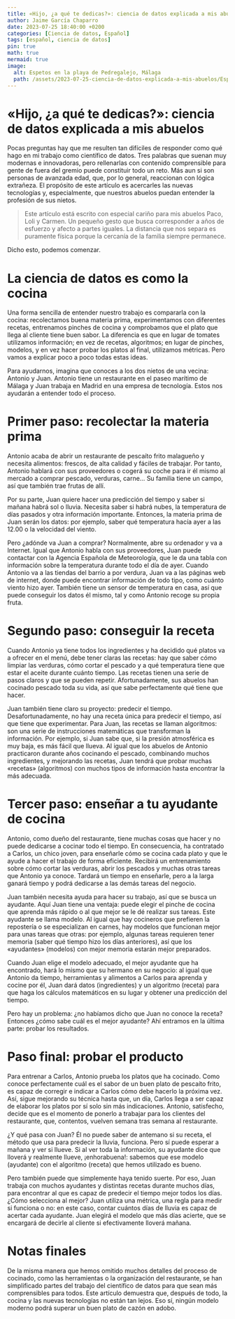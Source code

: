 ```yaml
---
title: «Hijo, ¿a qué te dedicas?»꞉ ciencia de datos explicada a mis abuelos
author: Jaime García Chaparro
date: 2023-07-25 18:40:00 +0200
categories: [Ciencia de datos, Español]
tags: [español, ciencia de datos]
pin: true
math: true
mermaid: true
image:
  alt: Espetos en la playa de Pedregalejo, Málaga
  path: /assets/2023-07-25-ciencia-de-datos-explicada-a-mis-abuelos/Espetos.png
---
```



# «Hijo, ¿a qué te dedicas?»: ciencia de datos explicada a mis abuelos

Pocas preguntas hay que me resulten tan difíciles de responder como qué hago en mi trabajo como científico de datos. Tres palabras que suenan muy modernas e innovadoras, pero rellenarlas con contenido comprensible para gente de fuera del gremio puede constituir todo un reto. Más aun si son personas de avanzada edad, que, por lo general, reaccionan con lógica extrañeza. El propósito de este artículo es acercarles las nuevas tecnologías y, especialmente, que nuestros abuelos puedan entender la profesión de sus nietos.

> Este artículo está escrito con especial cariño para mis abuelos Paco, Loli y Carmen. Un pequeño gesto que busca corresponder a años de esfuerzo y afecto a partes iguales. La distancia que nos separa es puramente física porque la cercanía de la familia siempre permanece.

Dicho esto, podemos comenzar. 

# La ciencia de datos es como la cocina

Una forma sencilla de entender nuestro trabajo es compararla con la cocina: recolectamos buena materia prima, experimentamos con diferentes recetas, entrenamos pinches de cocina y comprobamos que el plato que llega al cliente tiene buen sabor. La diferencia es que en lugar de tomates utilizamos información; en vez de recetas, algoritmos; en lugar de pinches, modelos, y en vez hacer probar los platos al final, utilizamos métricas. Pero vamos a explicar poco a poco todas estas ideas.

Para ayudarnos, imagina que conoces a los dos nietos de una vecina: Antonio y Juan. Antonio tiene un restaurante en el paseo marítimo de Málaga y Juan trabaja en Madrid en una empresa de tecnología. Estos nos ayudarán a entender todo el proceso.

# Primer paso: recolectar la materia prima

Antonio acaba de abrir un restaurante de pescaíto frito malagueño y necesita alimentos: frescos, de alta calidad y fáciles de trabajar. Por tanto, Antonio hablará con sus proveedores o cogerá su coche para ir él mismo al mercado a comprar pescado, verduras, carne… Su familia tiene un campo, así que también trae frutas de allí.

Por su parte, Juan quiere hacer una predicción del tiempo y saber si mañana habrá sol o lluvia. Necesita saber si habrá nubes, la temperatura de días pasados y otra información importante. Entonces, la materia prima de Juan serán los datos: por ejemplo, saber qué temperatura hacía ayer a las 12.00 o la velocidad del viento.

Pero ¿adónde va Juan a comprar? Normalmente, abre su ordenador y va a Internet. Igual que Antonio habla con sus proveedores, Juan puede contactar con la Agencia Española de Meteorología, que le da una tabla con información sobre la temperatura durante todo el día de ayer. Cuando Antonio va a las tiendas del barrio a por verdura, Juan va a las páginas web de internet, donde puede encontrar información de todo tipo, como cuánto viento hizo ayer. También tiene un sensor de temperatura en casa, así que puede conseguir los datos él mismo, tal y como Antonio recoge su propia fruta.

# Segundo paso: conseguir la receta

Cuando Antonio ya tiene todos los ingredientes y ha decidido qué platos va a ofrecer en el menú, debe tener claras las recetas: hay que saber cómo limpiar las verduras, cómo cortar el pescado y a qué temperatura tiene que estar el aceite durante cuánto tiempo. Las recetas tienen una serie de pasos claros y que se pueden repetir. Afortunadamente, sus abuelos han cocinado pescado toda su vida, así que sabe perfectamente qué tiene que hacer.

Juan también tiene claro su proyecto: predecir el tiempo. Desafortunadamente, no hay una receta única para predecir el tiempo, así que tiene que experimentar. Para Juan, las recetas se llaman algoritmos: son una serie de instrucciones matemáticas que transforman la información. Por ejemplo, si Juan sabe que, si la presión atmosférica es muy baja, es más fácil que llueva. Al igual que los abuelos de Antonio practicaron durante años cocinando el pescado, combinando muchos ingredientes, y mejorando las recetas, Juan tendrá que probar muchas «recetas» (algoritmos) con muchos tipos de información hasta encontrar la más adecuada.

# Tercer paso: enseñar a tu ayudante de cocina

Antonio, como dueño del restaurante, tiene muchas cosas que hacer y no puede dedicarse a cocinar todo el tiempo. En consecuencia, ha contratado a Carlos, un chico joven, para enseñarle cómo se cocina cada plato y que le ayude a hacer el trabajo de forma eficiente. Recibirá un entrenamiento sobre cómo cortar las verduras, abrir los pescados y muchas otras tareas que Antonio ya conoce. Tardará un tiempo en enseñarle, pero a la larga ganará tiempo y podrá dedicarse a las demás tareas del negocio.

Juan también necesita ayuda para hacer su trabajo, así que se busca un ayudante. Aquí Juan tiene una ventaja: puede elegir el pinche de cocina que aprenda más rápido o al que mejor se le dé realizar sus tareas. Este ayudante se llama modelo. Al igual que hay cocineros que prefieren la repostería o se especializan en carnes, hay modelos que funcionan mejor para unas tareas que otras: por ejemplo, algunas tareas requieren tener memoria (saber qué tiempo hizo los días anteriores), así que los «ayudantes» (modelos) con mejor memoria estarán mejor preparados.

Cuando Juan elige el modelo adecuado, el mejor ayudante que ha encontrado, hará lo mismo que su hermano en su negocio: al igual que Antonio da tiempo, herramientas y alimentos a Carlos para aprenda y cocine por él, Juan dará datos (ingredientes) y un algoritmo (receta) para que haga los cálculos matemáticos en su lugar y obtener una predicción del tiempo.

Pero hay un problema: ¿no habíamos dicho que Juan no conoce la receta? Entonces ¿cómo sabe cuál es el mejor ayudante? Ahí entramos en la última parte: probar los resultados.

# Paso final: probar el producto

Para entrenar a Carlos, Antonio prueba los platos que ha cocinado. Como conoce perfectamente cuál es el sabor de un buen plato de pescaíto frito, es capaz de corregir e indicar a Carlos cómo debe hacerlo la próxima vez. Así, sigue mejorando su técnica hasta que, un día, Carlos llega a ser capaz de elaborar los platos por sí solo sin más indicaciones. Antonio, satisfecho, decide que es el momento de ponerlo a trabajar para los clientes del restaurante, que, contentos, vuelven semana tras semana al restaurante.

¿Y qué pasa con Juan? Él no puede saber de antemano si su receta, el método que usa para predecir la lluvia, funciona. Pero sí puede esperar a mañana y ver si llueve. Si al ver toda la información, su ayudante dice que lloverá y realmente llueve, ¡enhorabuena!: sabemos que ese modelo (ayudante) con el algoritmo (receta) que hemos utilizado es bueno.

Pero también puede que simplemente haya tenido suerte. Por eso, Juan trabaja con muchos ayudantes y distintas recetas durante muchos días, para encontrar al que es capaz de predecir el tiempo mejor todos los días. ¿Cómo selecciona al mejor? Juan utiliza una métrica, una regla para medir si funciona o no: en este caso, contar cuántos días de lluvia es capaz de acertar cada ayudante. Juan elegirá el modelo que más días acierte, que se encargará de decirle al cliente si efectivamente lloverá mañana.

# Notas finales

De la misma manera que hemos omitido muchos detalles del proceso de cocinado, como las herramientas o la organización del restaurante, se han simplificado partes del trabajo del científico de datos para que sean más comprensibles para todos. Este artículo demuestra que, después de todo, la cocina y las nuevas tecnologías no están tan lejos. Eso sí, ningún modelo moderno podrá superar un buen plato de cazón en adobo.